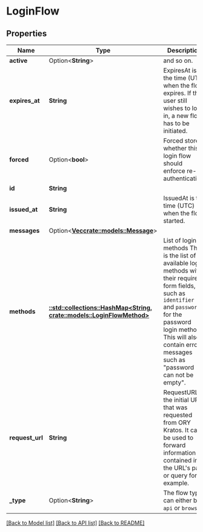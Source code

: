 # LoginFlow

## Properties

Name | Type | Description | Notes
------------ | ------------- | ------------- | -------------
**active** | Option<**String**> | and so on. | [optional]
**expires_at** | **String** | ExpiresAt is the time (UTC) when the flow expires. If the user still wishes to log in, a new flow has to be initiated. | 
**forced** | Option<**bool**> | Forced stores whether this login flow should enforce re-authentication. | [optional]
**id** | **String** |  | 
**issued_at** | **String** | IssuedAt is the time (UTC) when the flow started. | 
**messages** | Option<[**Vec<crate::models::Message>**](Message.md)> |  | [optional]
**methods** | [**::std::collections::HashMap<String, crate::models::LoginFlowMethod>**](loginFlowMethod.md) | List of login methods  This is the list of available login methods with their required form fields, such as `identifier` and `password` for the password login method. This will also contain error messages such as \"password can not be empty\". | 
**request_url** | **String** | RequestURL is the initial URL that was requested from ORY Kratos. It can be used to forward information contained in the URL's path or query for example. | 
**_type** | Option<**String**> | The flow type can either be `api` or `browser`. | [optional]

[[Back to Model list]](../README.md#documentation-for-models) [[Back to API list]](../README.md#documentation-for-api-endpoints) [[Back to README]](../README.md)


